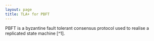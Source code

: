 ```yaml
---
layout: page
title: TLA+ for PBFT
---
```


PBFT is a byzantine fault tolerant consensus protocol used to realise a replicated state machine [^1].